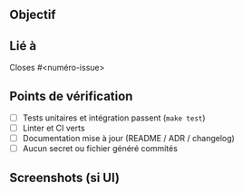 ## Objectif
<!-- Résume brièvement ce que fait cette PR et le problème qu’elle résout -->

## Lié à
Closes #<numéro-issue> <!-- ou “Relates to” si ce n’est pas un close automatique -->

## Points de vérification
- [ ] Tests unitaires et intégration passent (`make test`)
- [ ] Linter et CI verts
- [ ] Documentation mise à jour (README / ADR / changelog)
- [ ] Aucun secret ou fichier généré commités

## Screenshots (si UI)
<!-- Ajoute une capture avant/après si pertinent -->
